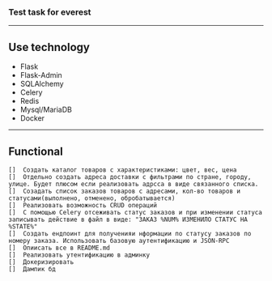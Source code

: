 ### Test task for everest
_________________________

## Use technology

-   Flask
-   Flask-Admin
-   SQLAlchemy
-   Celery
-   Redis
-   Mysql/MariaDB
-   Docker

___________________________

## Functional 

    []  Создать каталог товаров с характеристиками: цвет, вес, цена
    []  Отдельно создать адреса доставки с фильтрами по стране, городу, улице. Будет плюсом если реализовать адрсса в виде связанного списка.
    []  Созадать список заказов товаров с адресами, кол-во товаров и статусами(выполнено, отменено, обробатывается)
    []  Реализовать возможность CRUD операций
    []  С помощью Celery отсеживать статус заказов и при изменении статуса записывать действие в файл в виде: "ЗАКАЗ %NUM% ИЗМЕНИЛО СТАТУС НА %STATE%"
    []  Создать ендпоинт для полученияи нформации по статусу заказов по номеру заказа. Использовать базовую аутентификацию и JSON-RPC
    []  Опиисать все в README.md 
    []  Реализовать утентификацию в админку
    []  Докеризировать
    []  Дампик бд